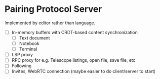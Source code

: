 # Pairing Protocol Server

Implemented by editor rather than language. 

- [ ] In-memory buffers with CRDT-based content synchronization
  - [ ] Text document
  - [ ] Notebook
  - [ ] Terminal
- [ ] LSP proxy
- [ ] RPC proxy for e.g. Telescope listings, open file, save file, etc
- [ ] Following
- [ ] Invites, WebRTC connection (maybe easier to do client/server to start)
